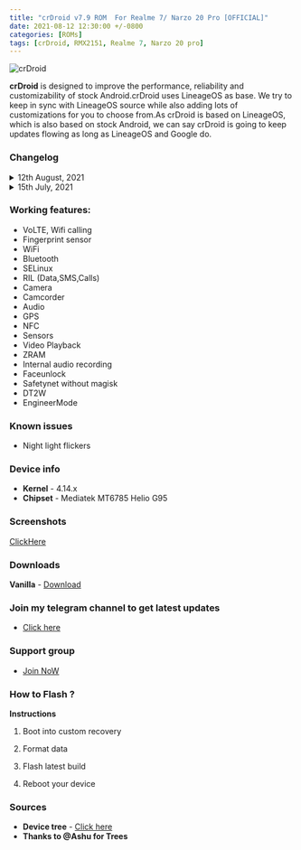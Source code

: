 ```yaml
---
title: "crDroid v7.9 ROM  For Realme 7/ Narzo 20 Pro [OFFICIAL]"
date: 2021-08-12 12:30:00 +/-0800
categories: [ROMs]
tags: [crDroid, RMX2151, Realme 7, Narzo 20 pro]
---
```


![crDroid](https://gitlab.com/sribalaji/sribalaji.gitlab.io/-/raw/master/assets/images/headers/crDroid.jpg?raw=true)

**crDroid** is designed to improve the performance, reliability and customizability of stock Android.crDroid uses LineageOS as base. We try to keep in sync with LineageOS source while also adding lots of customizations for you to choose from.As crDroid is based on LineageOS, which is also based on stock Android, we can say crDroid is going to keep updates flowing as long as LineageOS and Google do.

### Changelog

<details>
<summary>12th August, 2021</summary>
<p><ul>
<li> Shipped with N.E.O.L.I.T-V2 kernel.</li>
<li> Enabled VOOC suppourt from source.</li>
<li> Merged August security patch.</li>
<li> Some other improvements and bug fixes.</li>
<li> crDroidAndroid source upstream.</li>
</ul></p>
</details>

<details>
<summary>15th July, 2021</summary>
<p><ul>
<li>Initial Official Build.</li>
<li>Merged July ASB (android-11.0.0_r39)</li>
<li>crDroid source upstream.</li>
</ul></p>
</details>

### Working features:
* VoLTE, Wifi calling
* Fingerprint sensor
* WiFi
* Bluetooth
* SELinux
* RIL (Data,SMS,Calls)
* Camera
* Camcorder
* Audio
* GPS
* NFC
* Sensors
* Video Playback
* ZRAM
* Internal audio recording
* Faceunlock
* Safetynet without magisk
* DT2W
* EngineerMode

### Known issues
* Night light flickers

### Device info
* **Kernel** - 4.14.x
* **Chipset** - Mediatek MT6785 Helio G95

### Screenshots
[ClickHere](https://t.me/TheCloverly_Projects/118)

### Downloads
**Vanilla** - [Download](https://sourceforge.net/projects/crdroid/files/RMX2151/7.x/crDroidAndroid-11.0-20210812-RMX2151-v7.9.zip/download)

### Join my telegram channel to get latest updates
* [Click here](https://t.me/TheCloverly_Releases)

### Support group
* [Join NoW](https://t.me/SriBalajiHub)

### How to Flash ?
**Instructions**

1) Boot into custom recovery 

2) Format data

3) Flash latest build

4) Reboot your device 

### Sources
* **Device tree** - [Click here](https://github.com/iamthecloverly/device_realme_RMX2151)
* **Thanks to @Ashu for Trees**
